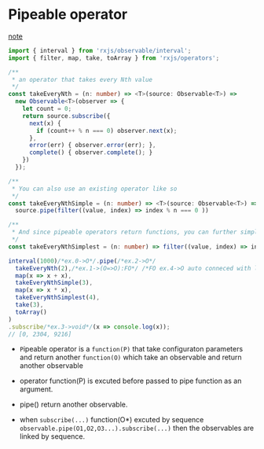 # Pipeable operator
[note](https://github.com/ReactiveX/rxjs/blob/master/doc/pipeable-operators.md)
```ts
import { interval } from 'rxjs/observable/interval';
import { filter, map, take, toArray } from 'rxjs/operators';

/**
 * an operator that takes every Nth value
 */
const takeEveryNth = (n: number) => <T>(source: Observable<T>) =>
  new Observable<T>(observer => {
    let count = 0;
    return source.subscribe({
      next(x) {
        if (count++ % n === 0) observer.next(x);
      },
      error(err) { observer.error(err); },
      complete() { observer.complete(); }
    })
  });

/**
 * You can also use an existing operator like so
 */
const takeEveryNthSimple = (n: number) => <T>(source: Observable<T>) =>
  source.pipe(filter((value, index) => index % n === 0 ))

/**
 * And since pipeable operators return functions, you can further simplify like so
 */
const takeEveryNthSimplest = (n: number) => filter((value, index) => index % n === 0);

interval(1000)/*ex.0->O*/.pipe(/*ex.2->O*/
  takeEveryNth(2),/*ex.1->(O=>O):FO*/ /*FO ex.4->O auto conneced with last O*/ 
  map(x => x + x),
  takeEveryNthSimple(3),
  map(x => x * x),
  takeEveryNthSimplest(4),
  take(3),
  toArray()
)
.subscribe/*ex.3->void*/(x => console.log(x));
// [0, 2304, 9216]
```
* `P`ipeable operator is a `function(P)` that take configuraton parameters and return another `function(O)` which take an observable and return another observable

* operator function(P) is excuted before passed to pipe function as an argument.
* pipe() return another observable.
* when `subscribe(...)` function(O*) excuted by sequence `observable.pipe(O1,O2,O3...).subscribe(...)` then the observables are linked by sequence.
